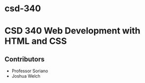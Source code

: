 # csd-340
<h1>CSD 340 Web Development with HTML and CSS</h1>
<h2>Contributors</h2>
<ul>
    <li>Professor Soriano</li>
    <li>Joshua Welch</li>
</ul>